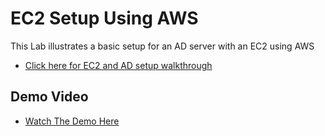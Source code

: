 # EC2 Setup Using AWS
This Lab illustrates a basic setup for an AD server with an EC2 using AWS
- [Click here for EC2 and AD setup walkthrough](ec2-setup.md)
## Demo Video
- [Watch The Demo Here](https://www.loom.com/share/852dfaf3ade84e8faaa357d3dc5c8ab7?sid=dad84e6d-2bfa-4321-8979-194ec1dff681)
